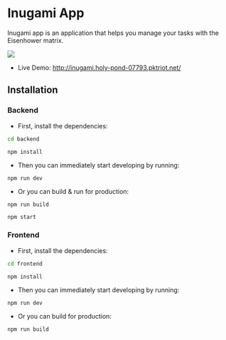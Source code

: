 # Inugami App

Inugami app is an application that helps you manage your tasks with the Eisenhower matrix.

![](https://i.imgur.com/szeNVsx.png)

- Live Demo: http://inugami.holy-pond-07793.pktriot.net/

## Installation

### Backend

- First, install the dependencies:

```bash
cd backend

npm install
```

- Then you can immediately start developing by running:

```
npm run dev
```

- Or you can build & run for production:

```
npm run build

npm start
```

### Frontend

- First, install the dependencies:

```bash
cd frontend

npm install
```

- Then you can immediately start developing by running:

```
npm run dev
```

- Or you can build for production:

```
npm run build
```
